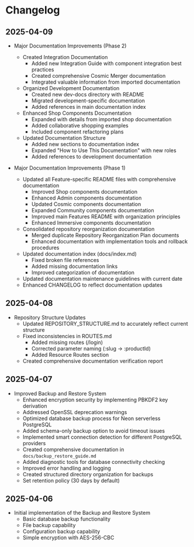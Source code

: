 # Changelog

## 2025-04-09
- Major Documentation Improvements (Phase 2)
  - Created Integration Documentation
    - Added new Integration Guide with component integration best practices
    - Created comprehensive Cosmic Merger documentation
    - Integrated valuable information from imported documentation
  - Organized Development Documentation
    - Created new dev-docs directory with README
    - Migrated development-specific documentation
    - Added references in main documentation index
  - Enhanced Shop Components Documentation
    - Expanded with details from imported shop documentation
    - Added collaborative shopping examples
    - Included component refactoring plans
  - Updated Documentation Structure
    - Added new sections to documentation index
    - Expanded "How to Use This Documentation" with new roles
    - Added references to development documentation

- Major Documentation Improvements (Phase 1)
  - Updated all Feature-specific README files with comprehensive documentation
    - Improved Shop components documentation
    - Enhanced Admin components documentation
    - Updated Cosmic components documentation
    - Expanded Community components documentation
    - Improved main Features README with organization principles
    - Enhanced Immersive components documentation
  - Consolidated repository reorganization documentation
    - Merged duplicate Repository Reorganization Plan documents
    - Enhanced documentation with implementation tools and rollback procedures
  - Updated documentation index (docs/index.md)
    - Fixed broken file references
    - Added missing documentation links
    - Improved categorization of documentation
  - Updated documentation maintenance guidelines with current date
  - Enhanced CHANGELOG to reflect documentation updates

## 2025-04-08
- Repository Structure Updates
  - Updated REPOSITORY_STRUCTURE.md to accurately reflect current structure
  - Fixed inconsistencies in ROUTES.md
    - Added missing routes (/login)
    - Corrected parameter naming (:slug → :productId)
    - Added Resource Routes section
  - Created comprehensive documentation verification report

## 2025-04-07
- Improved Backup and Restore System
  - Enhanced encryption security by implementing PBKDF2 key derivation
  - Addressed OpenSSL deprecation warnings
  - Optimized database backup process for Neon serverless PostgreSQL
  - Added schema-only backup option to avoid timeout issues
  - Implemented smart connection detection for different PostgreSQL providers
  - Created comprehensive documentation in `docs/backup_restore_guide.md`
  - Added diagnostic tools for database connectivity checking
  - Improved error handling and logging
  - Created structured directory organization for backups
  - Set retention policy (30 days by default)
  
## 2025-04-06
- Initial implementation of the Backup and Restore System
  - Basic database backup functionality
  - File backup capability
  - Configuration backup capability
  - Simple encryption with AES-256-CBC